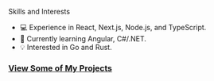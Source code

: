 Skills and Interests
- 💻 Experience in React, Next.js, Node.js, and TypeScript. 
- 🌱 Currently learning Angular, C#/.NET.
- 💡 Interested in Go and Rust.

### [View Some of My Projects](./PROJECTS.md)
